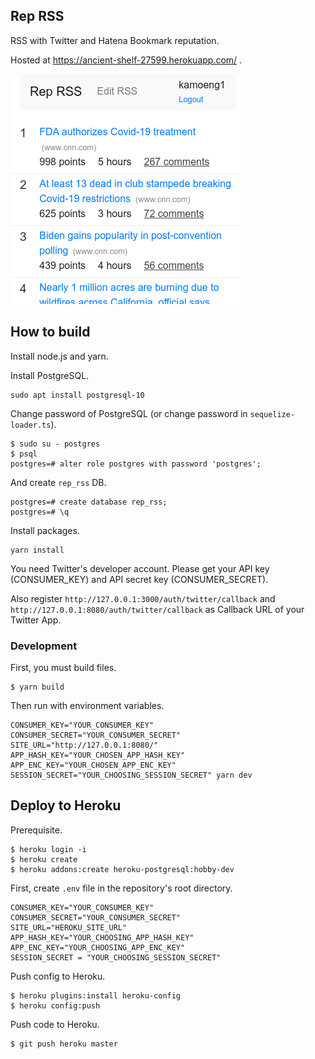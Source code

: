 ## Rep RSS

RSS with Twitter and Hatena Bookmark reputation.

Hosted at https://ancient-shelf-27599.herokuapp.com/ .

![screenshot](screenshot.png)

## How to build

Install node.js and yarn.

Install PostgreSQL.

```
sudo apt install postgresql-10
```

Change password of PostgreSQL (or change password in ``sequelize-loader.ts``).

```
$ sudo su - postgres
$ psql
postgres=# alter role postgres with password 'postgres';
```

And create ``rep_rss`` DB.

```
postgres=# create database rep_rss;
postgres=# \q
```

Install packages.

```
yarn install
```

You need Twitter's developer account. Please get your API key (CONSUMER_KEY) and API secret key (CONSUMER_SECRET).

Also register ``http://127.0.0.1:3000/auth/twitter/callback`` and ``http://127.0.0.1:8080/auth/twitter/callback`` as Callback URL of your Twitter App.

### Development

First, you must build files.

```
$ yarn build
```

Then run with environment variables.

```
CONSUMER_KEY="YOUR_CONSUMER_KEY" CONSUMER_SECRET="YOUR_CONSUMER_SECRET" SITE_URL="http://127.0.0.1:8080/" APP_HASH_KEY="YOUR_CHOSEN_APP_HASH_KEY" APP_ENC_KEY="YOUR_CHOSEN_APP_ENC_KEY" SESSION_SECRET="YOUR_CHOOSING_SESSION_SECRET" yarn dev
```

## Deploy to Heroku

Prerequisite.

```
$ heroku login -i
$ heroku create
$ heroku addons:create heroku-postgresql:hobby-dev
```

First, create ``.env`` file in the repository's root directory.

```env.
CONSUMER_KEY="YOUR_CONSUMER_KEY"
CONSUMER_SECRET="YOUR_CONSUMER_SECRET"
SITE_URL="HEROKU_SITE_URL"
APP_HASH_KEY="YOUR_CHOOSING_APP_HASH_KEY"
APP_ENC_KEY="YOUR_CHOOSING_APP_ENC_KEY"
SESSION_SECRET = "YOUR_CHOOSING_SESSION_SECRET"
```

Push config to Heroku.

```
$ heroku plugins:install heroku-config
$ heroku config:push
```

Push code to Heroku.

```
$ git push heroku master
```

